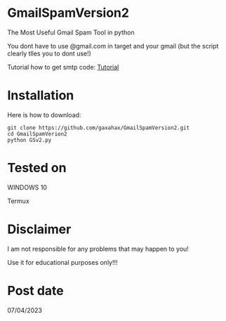 # GmailSpamVersion2
The  Most Useful Gmail Spam Tool in python

You dont have to use @gmail.com in target and your gmail (but the script clearly tlles you to dont use!)


Tutorial how to get smtp code: 
[Tutorial](https://youtu.be/1YXVdyVuFGA)

# Installation
Here is how to download:
```
git clone https://github.com/gaxahax/GmailSpamVersion2.git
cd GmailSpamVerion2
python GSv2.py
```


# Tested on
WINDOWS 10

Termux

# Disclaimer
I am not responsible for any problems that may happen to you!

Use it for educational purposes only!!!

# Post date
07/04/2023
